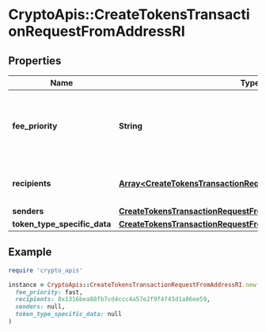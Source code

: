 # CryptoApis::CreateTokensTransactionRequestFromAddressRI

## Properties

| Name | Type | Description | Notes |
| ---- | ---- | ----------- | ----- |
| **fee_priority** | **String** | Represents the fee priority of the automation, whether it is \&quot;slow\&quot;, \&quot;standard\&quot; or \&quot;fast\&quot;. |  |
| **recipients** | [**Array&lt;CreateTokensTransactionRequestFromAddressRIRecipients&gt;**](CreateTokensTransactionRequestFromAddressRIRecipients.md) | Defines the destination for the transaction, i.e. the recipient(s). |  |
| **senders** | [**CreateTokensTransactionRequestFromAddressRISenders**](CreateTokensTransactionRequestFromAddressRISenders.md) |  |  |
| **token_type_specific_data** | [**CreateTokensTransactionRequestFromAddressRIS**](CreateTokensTransactionRequestFromAddressRIS.md) |  |  |

## Example

```ruby
require 'crypto_apis'

instance = CryptoApis::CreateTokensTransactionRequestFromAddressRI.new(
  fee_priority: fast,
  recipients: 0x1316bea88fb7cd4ccc4a57e2f9f4f43d1a86ee59,
  senders: null,
  token_type_specific_data: null
)
```

